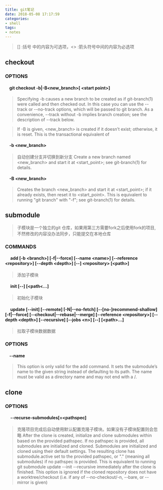 ```yaml
---
title: git笔记
date: 2018-05-08 17:17:59
categories:
- shell
tags: 
- notes
---
```

>[] :括号 中的内容为可选项，&lt;&gt; :箭头符号中间的内容为必选项
## checkout
### OPTIONS
#### &emsp;git checkout -b|-B&lt;new_branch&gt;[ &lt;start point&gt;]
> Specifying -b causes a new branch to be created as if git-branch(1) were called and then checked out. In this case you can use the \-\-track or \-\-no-track options, which will be passed to git branch. As a convenience, \-\-track without -b implies branch creation; see the description of \-\-track below.

>If -B is given, &lt;new_branch&gt; is created if it doesn’t exist; otherwise, it is reset. This is the transactional equivalent of
#### &emsp;-b &lt;new_branch&gt;
>自动创建分支并切换到新分支
Create a new branch named &lt;new_branch&gt; and start it at &lt;start_point&gt;; see git-branch(1) for details.

#### &emsp;-B &lt;new_branch&gt;
>Creates the branch &lt;new_branch&gt; and start it at &lt;start_point&gt;; if it already exists, then reset it to &lt;start_point&gt;. This is equivalent to running "git branch" with "-f"; see git-branch(1) for details.
## submodule
>子模块是一个独立的git 仓库，如果用第三方需要fork之后使用fork的项目,不然修改的内容没办法同步，只能提交在本地仓库
### COMMANDS
#### &emsp; add [-b &lt;branch&gt;] [-f|\-\-force] [\-\-name &lt;name&gt;] [\-\-reference &lt;repository&gt;] [\-\-depth &lt;depth&gt;] [\-\-] &lt;repository&gt; [&lt;path&gt;]
>添加子模块
#### &emsp; init [\-\-] [&lt;path&lt;…​]
>初始化子模块
#### &emsp; update [\-\-init] [\-\-remote] [-N|\-\-no-fetch] [\-\-[no-]recommend-shallow] [-f|\-\-force] [\-\-checkout|\-\-rebase|\-\-merge] [\-\-reference &lt;repository&gt;] [\-\-depth &lt;depth&gt;] [\-\-recursive] [\-\-jobs &lt;n&gt;] [\-\-] [&lt;path&gt;…​]
>拉取子模块数据数据
### OPTIONS
#### &emsp;\-\-name
>This option is only valid for the add command. It sets the submodule’s name to the given string instead of defaulting to its path. The name must be valid as a directory name and may not end with a /.
## clone
### OPTIONS
#### &emsp; \-\-recurse-submodules[=<pathspec]
>克隆项目完成后自动使用默认配置克隆子模块。如果没有子模块配置则会忽略
>After the clone is created, initialize and clone submodules within based on the provided pathspec. If no pathspec is provided, all submodules are initialized and cloned. Submodules are initialized and cloned using their default settings. The resulting clone has submodule.active set to the provided pathspec, or "." (meaning all submodules) if no pathspec is provided. This is equivalent to running git submodule update \-\-init \-\-recursive immediately after the clone is finished. This option is ignored if the cloned repository does not have a worktree/checkout (i.e. if any of \-\-no-checkout/-n, \-\-bare, or \-\-mirror is given)
